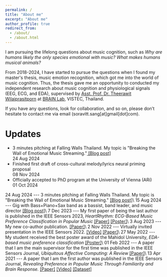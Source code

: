```yaml
---
permalink: /
title: "About me"
excerpt: "About me"
author_profile: true
redirect_from: 
  - /about/
  - /about.html
---
```

I am pursuing the lifelong questions about music cognition, such as *Why are humans likely the only species emotional with music?* *What makes humans musical animals?*

From 2018-2024, I have started to pursue the questions when I found my master's thesis, music emotion recognition, which got me into the world of music cognition. Thus, the thesis gave me an opportunity to conducted my independent research about music cognition and physiological signals (EEG, ECG, and EDA), supervised by [Asst. Prof. Dr. Theerawit Wilaiprasitporn](https://scholar.google.com/citations?user=U-L-iGIAAAAJ&hl=th) at [BRAIN Lab](https://brain.vistec.ac.th/), VISTEC, Thailand. 

If you have any questions, look for collaboration, and so on, please don’t hesitate to contact me via email (soravitt.sang[at]gmail[dot]com).

Updates
=====

<ul class="timeline">
  <li>
    <div class="content">3 minutes pitching at Falling Walls Thailand. My topic is "Breaking the Wall of Emotional Music Streaming."<a href="https://ssoravitt.github.io/talks/2024-08-24-fallingwalls"> [Blog post]</a></div>
    <div class="date">24 Aug 2024</div>
  </li>
  <li>
    <div class="content">Finished first draft of cross-cultural melody/lyrics neural priming proposal</div>
    <div class="date">08 Nov 2024</div>
  </li>
  <li>
    <div class="content">Officially accepted to PhD program at the University of Vienna (ARi)</div>
    <div class="date">01 Oct 2024</div>
  </li>
</ul>

24 Aug 2024 --- 3 minutes pitching at Falling Walls Thailand. My topic is "Breaking the Wall of Emotional Music Streaming." [[Blog post]](https://ssoravitt.github.io/talks/2024-08-24-fallingwalls)\\
15 Aug 2024 --- Gig with Bass+Piano+Sax band as a bassist, band leader, and music director [[Blog post]](https://ssoravitt.github.io/posts/2024/08/my-vistec-farewell-band/)\\
7 Dec 2023 --- My first paper of being the last author is published in the IEEE Sensors 2023, *HeartRhythm: ECG-Based Music Preference Classification in Popular Music*  [[Paper]](https://ieeexplore.ieee.org/document/10325240) [[Poster]](https://drive.google.com/file/d/1VtqszINiAbvCiBUaR5Q_-E5egUmfFxQH/view?usp=sharing)\\
3 Aug 2023 --- My new co-author publication. [[Paper]](https://ieeexplore.ieee.org/document/10190329)\\
2 Nov 2022 --- Virtually invited presentation in the IEEE Sensors 2022. [[Video]](https://youtu.be/jdnipFzvos4?si=Zctu7AJ1ZXTyYpSp) [[Paper]](https://ieeexplore.ieee.org/document/9402806)\\
27 May 2022 --- My student received the best poster award of the Mahidol University, *EDA-based music preference classification* [[Poster]](https://drive.google.com/file/d/1fhBA9g-PXZKsSzrXUBVIheheM-3AjHIY/view)\\
01 Feb 2022 --- A paper that I am the main supervisor for the first time was published in the IEEE Sensors Journal, *Ubiquitous Affective Computing: A Review* [[Paper]](https://ieeexplore.ieee.org/document/9662339)\\
13 Apr 2021 --- A paper that I am the first author was published in the IEEE Sensors Journal, *Revealing Preference in Popular Music Through Familiarity and Brain Response.* [[Paper]](https://ieeexplore.ieee.org/document/9402806) [[Video]](https://youtu.be/jdnipFzvos4) [[Dataset]](https://github.com/IoBT-VISTEC/MUSEC)

